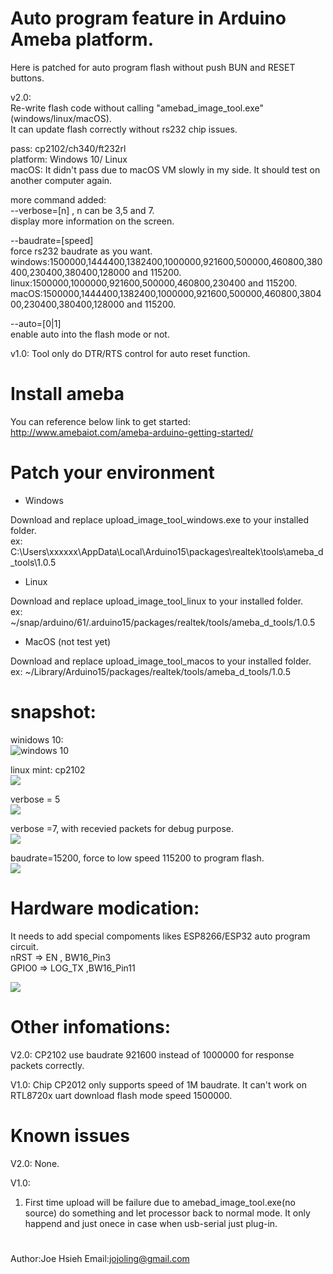 # Auto program feature in Arduino Ameba platform.

Here is patched for auto program flash without push BUN and RESET buttons.

v2.0:<br/>
Re-write flash code without calling "amebad_image_tool.exe" (windows/linux/macOS).<br/>
It can update flash correctly without rs232 chip issues.<br/>

pass: cp2102/ch340/ft232rl<br/>
platform: Windows 10/ Linux<br/>
macOS: It didn't pass due to macOS VM slowly in my side. It should test on another computer again.<br/>

more command added:<br/>
--verbose=[n] , n can be 3,5 and 7.<br/>
display more information on the screen.<br/>

--baudrate=[speed]<br/>
force rs232 baudrate as you want.<br/>
windows:1500000,1444400,1382400,1000000,921600,500000,460800,380400,230400,380400,128000 and 115200.<br/>
linux:1500000,1000000,921600,500000,460800,230400 and 115200.<br/>
macOS:1500000,1444400,1382400,1000000,921600,500000,460800,380400,230400,380400,128000 and 115200.<br/>

--auto=[0|1]<br/>
enable auto into the flash mode or not.<br/>

v1.0:
Tool only do DTR/RTS control for auto reset function.

# Install ameba
You can reference below link to get started: http://www.amebaiot.com/ameba-arduino-getting-started/

# Patch your environment

* Windows

Download and replace upload_image_tool_windows.exe to your installed folder.<br/>
ex: C:\Users\xxxxxx\AppData\Local\Arduino15\packages\realtek\tools\ameba_d_tools\1.0.5

* Linux

Download and replace upload_image_tool_linux to your installed folder.<br/>
ex: ~/snap/arduino/61/.arduino15/packages/realtek/tools/ameba_d_tools/1.0.5

* MacOS (not test yet)

Download and replace upload_image_tool_macos to your installed folder.<br/>
ex: ~/Library/Arduino15/packages/realtek/tools/ameba_d_tools/1.0.5

# snapshot:
winidows 10:<br/>
![windows 10](pic/flash_windows.png)

linux mint:
cp2102<br/>
![](pic/flash_cp2102.png)

verbose = 5<br/>
![](pic/flash_verbose_5.png)

verbose =7, with recevied packets for debug purpose.<br/>
![](pic/flash_verbose_7.png)

baudrate=15200, force to low speed 115200 to program flash.<br/>
![](pic/flash_115200.png)

# Hardware modication:
It needs to add special compoments likes ESP8266/ESP32 auto program circuit.
<br/>nRST => EN , BW16_Pin3
<br/>GPIO0 => LOG_TX ,BW16_Pin11

![](https://i.stack.imgur.com/fMrDh.png?raw=true)

# Other infomations:
V2.0:
CP2102 use baudrate 921600 instead of 1000000 for response packets correctly.

V1.0:
Chip CP2012 only supports speed of 1M baudrate. It can't work on RTL8720x uart download flash mode speed 1500000.
# Known issues
V2.0:
None.

V1.0:
1) First time upload will be failure due to amebad_image_tool.exe(no source) do something and let processor back to normal mode.
   It only happend and just onece in case when usb-serial just plug-in.

#
 Author:Joe Hsieh
 Email:jojoling@gmail.com
